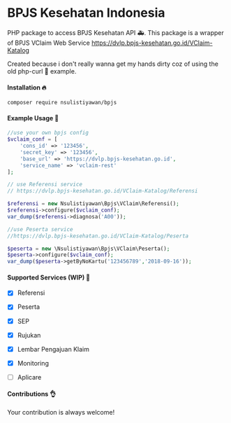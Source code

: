 # BPJS Kesehatan Indonesia
PHP package to access BPJS Kesehatan API :ambulance:. 
This package is a wrapper of BPJS VClaim Web Service
https://dvlp.bpjs-kesehatan.go.id/VClaim-Katalog 

Created because i don't really wanna get my hands dirty coz of using the old php-curl
:shit: example.

#### Installation :fire:

`composer require nsulistiyawan/bpjs`

#### Example Usage :confetti_ball:
```php
//use your own bpjs config
$vclaim_conf = [
    'cons_id' => '123456',
    'secret_key' => '123456',
    'base_url' => 'https://dvlp.bpjs-kesehatan.go.id',
    'service_name' => 'vclaim-rest'
];

// use Referensi service 
// https://dvlp.bpjs-kesehatan.go.id/VClaim-Katalog/Referensi

$referensi = new Nsulistiyawan\Bpjs\VClaim\Referensi();
$referensi->configure($vclaim_conf);
var_dump($referensi->diagnosa('A00'));

//use Peserta service
//https://dvlp.bpjs-kesehatan.go.id/VClaim-Katalog/Peserta

$peserta = new \Nsulistiyawan\Bpjs\VClaim\Peserta();
$peserta->configure($vclaim_conf);
var_dump($peserta->getByNoKartu('123456789','2018-09-16'));
```


#### Supported Services (WIP) :rocket:

- [x] Referensi
- [x] Peserta
- [x] SEP
- [x] Rujukan
- [x] Lembar Pengajuan Klaim
- [x] Monitoring
- [ ] Aplicare


#### Contributions :ok_hand:
Your contribution is always welcome!
